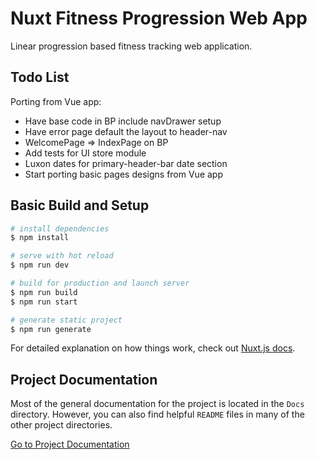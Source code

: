 # Nuxt Fitness Progression Web App

Linear progression based fitness tracking web application.

## Todo List

Porting from Vue app:

- Have base code in BP include navDrawer setup
- Have error page default the layout to header-nav
- WelcomePage => IndexPage on BP
- Add tests for UI store module
- Luxon dates for primary-header-bar date section
- Start porting basic pages designs from Vue app

## Basic Build and Setup

```bash
# install dependencies
$ npm install

# serve with hot reload
$ npm run dev

# build for production and launch server
$ npm run build
$ npm run start

# generate static project
$ npm run generate
```

For detailed explanation on how things work, check out [Nuxt.js docs](https://nuxtjs.org).

## Project Documentation

Most of the general documentation for the project is located in the `Docs` directory. However, you can also find helpful `README` files in many of the other project directories.

[Go to Project Documentation](docs/README.md)
